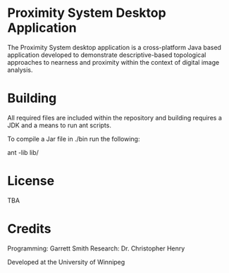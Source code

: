 Proximity System Desktop Application
================================

The Proximity System desktop application is a cross-platform Java based application developed to 
demonstrate descriptive-based topological approaches to nearness and proximity within the context 
of digital image analysis.

Building
=======

All required files are included within the repository and building requires a JDK and a means to 
run ant scripts.

To compile a Jar file in ./bin run the following:

  ant -lib lib/

License
======

TBA

Credits
======

Programming: Garrett Smith
Research: Dr. Christopher Henry

Developed at the University of Winnipeg
